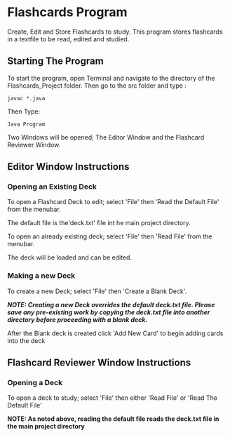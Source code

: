 # Flashcards Program
Create, Edit and Store Flashcards to study. This program stores flashcards in a textfile to be read, edited and studied.  

## Starting The Program
To start the program, open Terminal and navigate to the directory of the Flashcards_Project folder.
Then go to the src folder and type :

```
javac *.java
```

Then Type:

```
Java Program

```
Two Windows will be opened; The Editor Window and the Flashcard Reviewer Window. 

## Editor Window Instructions

### Opening an Existing Deck
To open a Flashcard Deck to edit; select 'File' then 'Read the Default File' from the menubar. 

The default file is the'deck.txt' file int he main project directory. 

To open an already existing deck; select 'File' then 'Read File' from the menubar.

The deck will be loaded and can be edited. 

### Making a new Deck
To create a new Deck; select 'File' then 'Create a Blank Deck'.

***NOTE: Creating a new Deck overrides the default deck.txt file. Please save any pre-existing work by copying the deck.txt file into another directory before proceeding with a blank deck.***

After the Blank deck is created click 'Add New Card' to begin adding cards into the deck

## Flashcard Reviewer Window Instructions

### Opening a Deck
To open a deck to study; select 'File' then either 'Read File' or 'Read The Default File' 

**NOTE: As noted above, reading the default file reads the deck.txt file in the main project directory**







